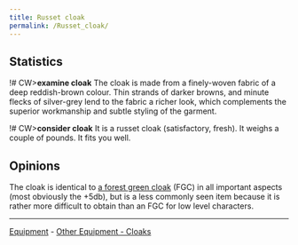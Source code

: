 ```yaml
---
title: Russet cloak
permalink: /Russet_cloak/
---
```


## Statistics

!# CW\>**examine cloak**
The cloak is made from a finely-woven fabric of a deep reddish-brown
colour.
Thin strands of darker browns, and minute flecks of silver-grey lend to
the
fabric a richer look, which complements the superior workmanship and
subtle
styling of the garment.

!# CW\>**consider cloak**
It is a russet cloak (satisfactory, fresh).
It weighs a couple of pounds.
It fits you well.

## Opinions

The cloak is identical to [a forest green
cloak](a_forest_green_cloak "wikilink") (FGC) in all important aspects
(most obviously the +5db), but is a less commonly seen item because it
is rather more difficult to obtain than an FGC for low level
characters.

------------------------------------------------------------------------

[Equipment](Equipment "wikilink") - [Other Equipment -
Cloaks](Cloak "wikilink")
